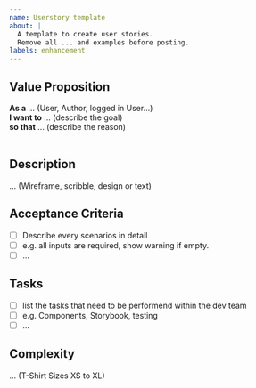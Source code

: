 ```yaml
---
name: Userstory template
about: |
  A template to create user stories.
  Remove all ... and examples before posting.
labels: enhancement
---
```


## Value Proposition

**As a** ... (User, Author, logged in User...)  
**I want to** ... (describe the goal)  
**so that** ... (describe the reason)  
​

## Description

... (Wireframe, scribble, design or text)
​

## Acceptance Criteria

- [ ] Describe every scenarios in detail
- [ ] e.g. all inputs are required, show warning if empty.
- [ ] ...
      ​

## Tasks

- [ ] list the tasks that need to be performend within the dev team
- [ ] e.g. Components, Storybook, testing
- [ ] ...
      ​

## Complexity

... (T-Shirt Sizes XS to XL)